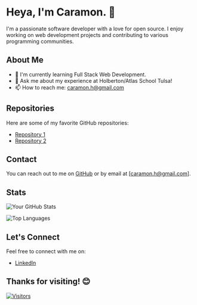 # Heya, I'm Caramon. 👋

I'm a passionate software developer with a love for open source. I enjoy working on web development projects and contributing to various programming communities.

## About Me

- 🌱 I'm currently learning Full Stack Web Development.
- 💬 Ask me about my experience at Holberton/Atlas School Tulsa!
- 📫 How to reach me: caramon.h@gmail.com

## Repositories

Here are some of my favorite GitHub repositories:

- [Repository 1](https://github.com/yourusername/repo1)
- [Repository 2](https://github.com/yourusername/repo2)

## Contact

You can reach out to me on [GitHub](https://github.com/CaramonH) or by email at [caramon.h@gmail.com].

## Stats

![Your GitHub Stats](https://github-readme-stats.vercel.app/api?username=CaramonH&show_icons=true&theme=radical)

![Top Languages](https://github-readme-stats.vercel.app/api/top-langs/?username=CaramonH&layout=compact)

## Let's Connect

Feel free to connect with me on:

- [LinkedIn](https://www.linkedin.com/in/caramonhofstetter)

## Thanks for visiting! 😊

[![Visitors](https://visitor-badge.glitch.me/badge?page_id=caramonh.readme)](https://github.com/caramonh)
